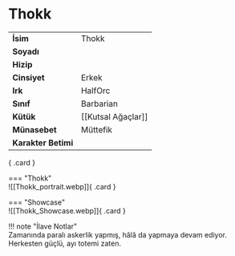 # Thokk   
  
<div class="grid" markdown>  
  
|  |  |  
|---|---|  
| **İsim** | Thokk |  
| **Soyadı** |  |  
| **Hizip** |  |  
| **Cinsiyet** | Erkek |  
| **Irk** | HalfOrc |  
| **Sınıf** | Barbarian |  
| **Kütük** | [[Kutsal Ağaçlar]] |  
| **Münasebet** | Müttefik |  
| **Karakter Betimi** |  |  
  
{ .card }  
  
=== "Thokk"  
	![[Thokk_portrait.webp]]{ .card }  
  
=== "Showcase"  
	![[Thokk_Showcase.webp]]{ .card }  
  
</div>  
  
!!! note "İlave Notlar"  
	Zamanında paralı askerlik yapmış, hâlâ da yapmaya devam ediyor. Herkesten güçlü, ayı totemi zaten.  
